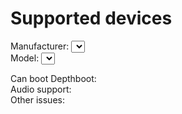 # Supported devices

<label>
  Manufacturer:
  <select id="manufacturer"></select>
</label>
<br>
<label>
  Model:
  <select id="model"></select>
</label>

Can boot Depthboot: <b id="deviceDepthboot"></b><br>
Audio support: <b id="deviceAudio"></b><br>
Other issues: <span id="deviceComment"></span>

<span id="deviceInfo"></span>

<script>
export default {
  mounted() {
    import('/src/device-support/model-select.js').then((module) => {
      module.initDeviceSupport();
    });
  }
}
</script>
